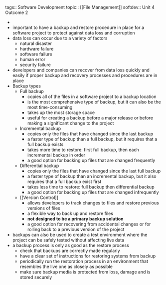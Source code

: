 tags:: Software Development
topic:: [[File Management]]
softdev:: Unit 4 Outcome 2

-
- important to have a backup and restore procedure in place for a software project to protect against data loss and corruption
- data loss can occur due to a variety of factors
	- natural disaster
	- hardware failure
	- software failure
	- human error
	- security failure
- developers and companies can recover from data loss quickly and easily if proper backup and recovery processes and procedures are in place
- Backup types
	- Full backup
		- copies all of the files in a software project to a backup location
		- is the most comprehensive type of backup, but it can also be the most time-consuming
		- takes up the most storage space
		- useful for creating a backup before a major release or before making a significant change to the project
	- Incremental backup
		- copies only the files that have changed since the last backup
		- a faster type of backup than a full backup, but it requires that a full backup exists
		- takes more time to restore: first full backup, then each incremental backup in order
		- a good option for backing up files that are changed frequently
	- Differential backup
		- copies only the files that have changed since the last full backup
		- a faster type of backup than an incremental backup, but it also requires that a full backup exist first
		- takes less time to restore: full backup then differential backup
		- a good option for backing up files that are changed infrequently
	- [[Version Control]]
		- allows developers to track changes to files and restore previous versions of files
		- a flexible way to back up and restore files
		- **not designed to be a primary backup solution**
		- a good option for recovering from accidental changes or for rolling back to a previous version of the project
- backups can also be used to create a test environment where the project can be safely tested without affecting live data
- a backup process is only as good as the restore process
	- check that backups are correctly made regularly
	- have a clear set of instructions for restoring systems from backup
	- periodically run the restoration process in an environment that resembles the live one as closely as possible
	- make sure backup media is protected from loss, damage and is stored securely